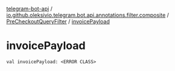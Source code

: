 [telegram-bot-api](../../index.md) / [io.github.oleksivio.telegram.bot.api.annotations.filter.composite](../index.md) / [PreCheckoutQueryFilter](index.md) / [invoicePayload](./invoice-payload.md)

# invoicePayload

`val invoicePayload: <ERROR CLASS>`
